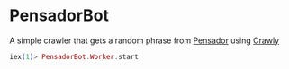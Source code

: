 # PensadorBot

A simple crawler that gets a random phrase from [Pensador](https://www.pensador.com) using [Crawly](https://github.com/oltarasenko/crawly)


```elixir
iex(1)> PensadorBot.Worker.start
```
